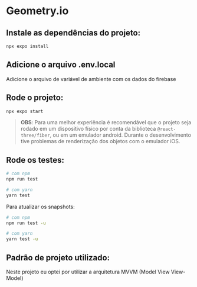 # Geometry.io

## Instale as dependências do projeto:
```bash
npx expo install
```

## Adicione o arquivo .env.local
Adicione o arquivo de variável de ambiente com os dados do firebase

## Rode o projeto:
```bash
npx expo start
```
>**OBS**: Para uma melhor experiência é recomendável que o projeto seja rodado em um dispositivo físico por conta da biblioteca `@react-three/fiber`, ou em um emulador android. Durante o desenvolvimento tive problemas de renderização dos objetos com o emulador iOS.

## Rode os testes:
```bash
# com npm
npm run test

# com yarn
yarn test
```
Para atualizar os snapshots:
```bash
# com npm
npm run test -u

# com yarn
yarn test -u
```

## Padrão de projeto utilizado:
Neste projeto eu optei por utilizar a arquitetura MVVM (Model View View-Model)